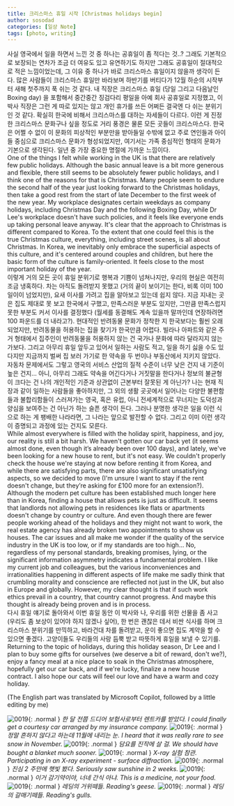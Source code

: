 ```yaml
---
title: 크리스마스 휴일 시작 [Christmas holidays begin]
author: sosodad
categories: [일상 Note]
tags: [photo, writing]
---
```


사실 영국에서 일을 하면서 느낀 것 중 하나는 공휴일이 좀 적다는 것..? 그래도 기본적으로 보장되는 연차가 조금 더 여유도 있고 유연하기도 하지만 그래도 공휴일이 절대적으로 적은 느낌이었는데, 그 이유 중 하나가 바로 크리스마스 휴일이지 않을까 생각이 든다. 많은 사람들이 크리스마스 휴일만 바라보며 하반기를 버티다가 12월 하순의 시작부터 새해 첫주까지 푹 쉬는 것 같다. 내 직장은 크리스마스 휴일 (당일 그리고 다음날인 Boxing day) 을 포함해서 중간중간 징검다리 평일을 아예 회사 공휴일로 지정했고, 이 박사 직장은 그런 게 따로 있지는 않고 개인 휴가를 쓰든 어쩌든 결국엔 다 쉬는 분위기인 것 같다. 확실히 한국에 비해서 크리스마스를 대하는 자세들이 다르다. 이런 게 진정한 크리스마스 문화구나 싶을 정도로 거리 풍경은 물론 모든 곳들이 크리스마스다. 한국은 어쩔 수 없이 이 문화의 피상적인 부분만을 받아들일 수밖에 없고 주로 연인들과 아이들 중심으로 크리스마스 문화가 형성되었지만, 여기서는 가족 중심적인 형태의 문화가 기본으로 생각된다. 일년 중 가장 중요한 명절에 가까운 느낌이다.  
One of the things I felt while working in the UK is that there are relatively few public holidays. Although the basic annual leave is a bit more generous and flexible, there still seems to be absolutely fewer public holidays, and I think one of the reasons for that is Christmas. Many people seem to endure the second half of the year just looking forward to the Christmas holidays, then take a good rest from the start of late December to the first week of the new year. My workplace designates certain weekdays as company holidays, including Christmas Day and the following Boxing Day, while Dr Lee's workplace doesn't have such policies, and it feels like everyone ends up taking personal leave anyway. It's clear that the approach to Christmas is different compared to Korea. To the extent that one could feel this is the true Christmas culture, everything, including street scenes, is all about Christmas. In Korea, we inevitably only embrace the superficial aspects of this culture, and it's centered around couples and children, but here the basic form of the culture is family-oriented. It feels close to the most important holiday of the year.  
이렇게 거의 모든 곳이 휴일 분위기로 행복과 기쁨이 넘쳐나지만, 우리의 현실은 여전히 조금 냉혹하다. 차는 아직도 돌려받지 못했고 (거의 끝이 보이기는 한다, 비록 이미 100일이이 넘었지만), 요새 이사를 가려고 집을 알아보고 있는데 쉽지 않다. 지금 지내는 곳은 집도 제대로 못 보고 한국에서 구했고, 만족스러운 부분도 있지만, 그만큼 만족스럽지 못한 부분도 커서 이사를 결정했다 (월세를 동결해도 계속 있을까 말까인데 연장하려면 100 파운드를 더 내라고?). 현대적인 반려동물 문화가 정착한 지 한국보다는 훨씬 오래되었지만, 반려동물을 허용하는 집을 찾기가 한국만큼 어렵다. 빌라나 아파트와 같은 주거 형태에서 집주인이 반려동물을 허용하지 않는 건 국가나 문화에 따라 달라지지 않는가보다. 그리고 아무리 휴일 앞두고 있어서 일하는 사람도 적고, 일을 하기 싫을 수도 있다지만 지금까지 벌써 집 보러 가기로 한 약속을 두 번이나 부동산에서 지키지 않았다. 자동차 문제에서도 그렇고 영국의 서비스 산업의 질적 수준이 너무 낮은 건지 내 기준이 높은 건지... 아니, 아무리 그래도 약속을 어긴다거나 거짓말을 한다거나 정보의 불균형이 크다는 건 나의 개인적인 기준과 상관없이 근본부터 잘못된 게 아닌가? 나는 현재 직장과 같이 일하는 사람들을 좋아하지만, 그 외의 생활 곳곳에서 일어나는 다양한 불편함들과 불합리함들이 스러져가는 영국, 혹은 유럽, 아니 전세계적으로 무너지는 도덕성과 양심을 보여주는 건 아닌가 하는 슬픈 생각이 든다. 그러나 분명한 생각은 일을 이런 식으로 하는 게 팽배한 나라라면, 그 나라는 앞으로 발전할 수 없다. 그리고 이미 이런 생각이 증명되고 과정에 있는 건지도 모른다.  
While almost everywhere is filled with the holiday spirit, happiness, and joy, our reality is still a bit harsh. We haven't gotten our car back yet (it seems almost done, even though it’s already been over 100 days), and lately, we've been looking for a new house to rent, but it's not easy. We couldn't properly check the house we're staying at now before renting it from Korea, and while there are satisfying parts, there are also significant unsatisfying aspects, so we decided to move (I'm unsure I want to stay if the rent doesn't change, but they’re asking for £100 more for an extension?). Although the modern pet culture has been established much longer here than in Korea, finding a house that allows pets is just as difficult. It seems that landlords not allowing pets in residences like flats or apartments doesn't change by country or culture. And even though there are fewer people working ahead of the holidays and they might not want to work, the real estate agency has already broken two appointments to show us houses. The car issues and all make me wonder if the quality of the service industry in the UK is too low, or if my standards are too high... No, regardless of my personal standards, breaking promises, lying, or the significant information asymmetry indicates a fundamental problem. I like my current job and colleagues, but the various inconveniences and irrationalities happening in different aspects of life make me sadly think that crumbling morality and conscience are reflected not just in the UK, but also in Europe and globally. However, my clear thought is that if such work ethics prevail in a country, that country cannot progress. And maybe this thought is already being proven and is in process.  
다시 휴일 얘기로 돌아와서 이번 휴일 동안 이 박사와 나, 우리를 위한 선물을 좀 사고 (우리도 좀 보상이 있어야 하지 않겠나 싶어), 한 번은 괜찮은 데서 비싼 식사를 하며 크리스마스 분위기를 만끽하고, 바라건대 차를 돌려받고, 운이 좋으면 집도 계약을 할 수 있으면 좋겠다. 고양이들도 우리들의 사랑 듬뿍 받고 따뜻하게 휴일을 보낼 수 있기를.  
Returning to the topic of holidays, during this holiday season, Dr Lee and I plan to buy some gifts for ourselves (we deserve a bit of reward, don't we?), enjoy a fancy meal at a nice place to soak in the Christmas atmosphere, hopefully get our car back, and if we're lucky, finalize a new house contract. I also hope our cats will feel our love and have a warm and cozy holiday.  
  
(The English part was translated by Microsoft Copilot, followed by a little editing by me)

![0019](https://1drv.ms/i/c/f96de3eae83811fb/IQQAifUhQxKXRaaUIN7OFRDbAexUiFnaUhevoOtc93cUXcs?width=1024){: .normal }
_한 달 전쯤 드디어 보험사로부터 렌트카를 받았다. I could finally get a courtesy car arranged by my insurance company._
![0019](https://1drv.ms/i/c/f96de3eae83811fb/IQQrYZ54JDM5TpbixlwDq6slAbLThi1fnVEzz3fO7JqgFbs?width=1024){: .normal }
_정말 흔하지 않다고 하는데 11월에 내리는 눈. I heard that it was really rare to see snow in November._
![0019](https://1drv.ms/i/c/f96de3eae83811fb/IQQbH33ceXtJRqqvUtqh77ruAb8K0_3HX-evZ0UGOhdRkBA?height=1024){: .normal }
_담요를 진작에 살 걸. We should have bought a blanket much sooner._
![0019](https://1drv.ms/i/c/f96de3eae83811fb/IQTvNJPFB51HS4o5Bcubc7eTAdbmAvdyn57hVDb67DvQbu8?height=1024){: .normal }
_X-ray 실험 참관. Participating in an X-ray experiment - surface diffraction._
![0019](https://1drv.ms/i/c/f96de3eae83811fb/IQTOz9RC1c4FSrpc-AEANklUAVHlxpF4mr0GTmHPPNv9FT8?width=1024){: .normal }
_진심 2 주만에 햇빛 봤다. Seriously saw sunshine in 2 weeks._
![0019](https://1drv.ms/i/c/f96de3eae83811fb/IQTNAdzneVzUTIR6q1O0yxECARZdtdSXaywESgRKiDj0iSY?height=1024){: .normal }
_이거 감기약이야, 너네 간식 아냐. This is a medicine, not your food._
![0019](https://1drv.ms/i/c/f96de3eae83811fb/IQQx5CkuVpM8SbYRMLawmUEbAdOMfCV6F3MDdL-nE87ggt8?width=1024){: .normal }
_레딩의 거위떼들. Reading's geese._
![0019](https://1drv.ms/i/c/f96de3eae83811fb/IQQbV97ZMSImRpDn5T70IngWAabFagEYQY79L60kKoh3heM?width=1024){: .normal }
_레딩의 갈매기떼들. Reading's gulls._